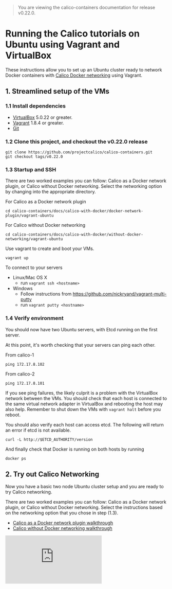 > You are viewing the calico-containers documentation for release v0.22.0.

# Running the Calico tutorials on Ubuntu using Vagrant and VirtualBox

These instructions allow you to set up an Ubuntu cluster ready to network Docker containers with
[Calico Docker networking][calico-networking] using Vagrant.

## 1. Streamlined setup of the VMs

### 1.1 Install dependencies

* [VirtualBox][virtualbox] 5.0.22 or greater.
* [Vagrant][vagrant] 1.8.4 or greater.
* [Git][git]

### 1.2 Clone this project, and checkout the v0.22.0 release

    git clone https://github.com/projectcalico/calico-containers.git
    git checkout tags/v0.22.0

### 1.3 Startup and SSH

There are two worked examples you can follow: Calico as a Docker network
plugin, or Calico without Docker networking.  Select the networking option
by changing into the appropriate directory.

For Calico as a Docker network plugin

    cd calico-containers/docs/calico-with-docker/docker-network-plugin/vagrant-ubuntu

For Calico without Docker networking

    cd calico-containers/docs/calico-with-docker/without-docker-networking/vagrant-ubuntu

Use vagrant to create and boot your VMs.

    vagrant up

To connect to your servers
* Linux/Mac OS X
    * run `vagrant ssh <hostname>`
* Windows
    * Follow instructions from https://github.com/nickryand/vagrant-multi-putty
    * run `vagrant putty <hostname>`

### 1.4 Verify environment

You should now have two Ubuntu servers, with Etcd running on the first server.

At this point, it's worth checking that your servers can ping each other.

From calico-1

    ping 172.17.8.102

From calico-2

    ping 172.17.8.101

If you see ping failures, the likely culprit is a problem with the VirtualBox network between the VMs.  You should
check that each host is connected to the same virtual network adapter in VirtualBox and rebooting the host may also
help.  Remember to shut down the VMs with `vagrant halt` before you reboot.

You should also verify each host can access etcd.  The following will return an error if etcd is not available.

    curl -L http://$ETCD_AUTHORITY/version

And finally check that Docker is running on both hosts by running

    docker ps

## 2. Try out Calico Networking

Now you have a basic two node Ubuntu cluster setup and you are ready to try Calico networking.

There are two worked examples you can follow: Calico as a Docker network
plugin, or Calico without Docker networking.  Select the instructions based on
the networking option that you chose in step (1.3).

- [Calico as a Docker network plugin walkthrough](docker-network-plugin/README.md)
- [Calico without Docker networking walkthrough](without-docker-networking/README.md)  

[libnetwork]: https://github.com/docker/libnetwork
[experimental-channel]: https://github.com/docker/docker/tree/master/experimental
[virtualbox]: https://www.virtualbox.org/
[vagrant]: https://www.vagrantup.com/downloads.html
[git]: http://git-scm.com/
[calico-networking]: https://github.com/projectcalico/calico-containers
[![Analytics](https://calico-ga-beacon.appspot.com/UA-52125893-3/calico-containers/docs/calico-with-docker/VagrantUbuntu.md?pixel)](https://github.com/igrigorik/ga-beacon)
